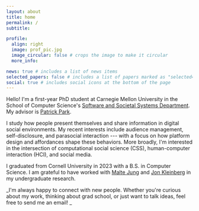 ```yaml
---
layout: about
title: home
permalink: /
subtitle:

profile:
  align: right
  image: prof_pic.jpg
  image_circular: false # crops the image to make it circular
  more_info:

news: true # includes a list of news items
selected_papers: false # includes a list of papers marked as "selected={true}"
social: true # includes social icons at the bottom of the page
---
```


Hello! I'm a first-year PhD student at Carnegie Mellon University in the School of Computer Science's [Software and Societal Systems Department](https://s3d.cmu.edu/). My advisor is [Patrick Park](https://patpark.org/).

I study how people present themselves and share information in digital social environments. My recent interests include audience management, self-disclosure, and parasocial interaction --- with a focus on how platform design and affordances shape these behaviors. More broadly, I'm interested in the intersection of computational social science (CSS), human-computer interaction (HCI), and social media.

I graduated from Cornell University in 2023 with a B.S. in Computer Science. I am grateful to have worked with [Malte Jung](https://mjung.infosci.cornell.edu/) and [Jon Kleinberg](https://www.cs.cornell.edu/home/kleinber/) in my undergraduate research.

_I'm always happy to connect with new people. Whether you're curious about my work, thinking about grad school, or just want to talk ideas, feel free to send me an email! _
